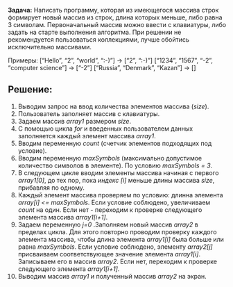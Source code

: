 **Задача:** Написать программу, которая из имеющегося массива строк формирует новый массив из строк, длина которых меньше, либо равна 3 символам. Первоначальный массив можно ввести с клавиатуры, либо задать на старте выполнения алгоритма. При решении не рекомендуется пользоваться коллекциями, лучше обойтись исключительно массивами.

Примеры: [“Hello”, “2”, “world”, “:-)”] → [“2”, “:-)”] [“1234”, “1567”, “-2”, “computer science”] → [“-2”] [“Russia”, “Denmark”, “Kazan”] → []

## Решение:
1. Выводим запрос на ввод количества элементов массива (_size_).
2. Пользователь заполняет массив с клавиатуры.
3. Задаем массив _array1_ размером _size_.
4. С помощью цикла _for_ и введенных пользователем данных заполняется каждый элемент массива _array1_.
5. Вводим переменную _count_ (счетчик элементов подходящих под условие).
6. Вводим переменную _maxSymbols_ (максимально допустимое количество символов в элементе). По условию _maxSymbols = 3_.
7. В следующем цикле вводим элементы массива начиная с первого _array1[0]_, до тех пор, пока _индекс [i]_ меньше длины массива _size_, прибавляя по одному.
8. Каждый элемент массива проверяем по условию: длинна элемента _array[i] <= maxSymbols_. Если условие соблюдено, увеличиваем _count_ на один. Если нет - переходим к проверке следующего элемента массива _array1[i+1]_.
9. Задаем переменную _j=0_ .Заполняем новый массив _array2_ в пределах цикла. Для этого повторно проводим проверку каждого элемента массива, чтобы длина элемента _array1[i]_ была больше или равна _maxSymbols_. Если условие соблюдено, элементу _array2[j]_ присваиваем соответствующее значение элемента _array1[i]_. Записываем его в массив _array2_. Если нет, переходим к проверке следующего элемента _array1[i+1]_.
10. Выводим массив _array1_ и полученный массив _array2_ на экран.
